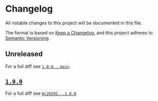 # Changelog

All notable changes to this project will be documented in this file.

The format is based on [Keep a Changelog](https://keepachangelog.com/en/1.0.0/), and this project adheres to [Semantic Versioning](https://semver.org/spec/v2.0.0.html).

## Unreleased

For a full diff see [`1.0.0...main`][1.0.0...main].

## [`1.0.0`][1.0.0]

For a full diff see [`0c20292...1.0.0`][0c20292...1.0.0].

[1.0.0]: https://github.com/ergebnis/day-one-to-obsidian-converter/releases/tag/1.0.0

[0c20292...1.0.0]: https://github.com/ergebnis/day-one-to-obsidian-converter/compare/0c20292...1.0.0
[1.0.0...main]: https://github.com/ergebnis/day-one-to-obsidian-converter/compare/1.0.0...main
